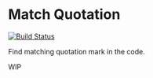 # Match Quotation

[![Build Status](https://travis-ci.org/sungwoncho/match-quotation.svg?branch=master)](https://travis-ci.org/sungwoncho/match-quotation)

Find matching quotation mark in the code.

WIP
